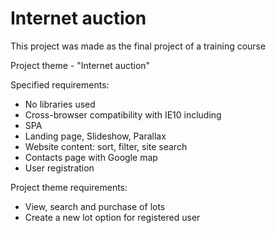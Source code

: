 # Internet auction
This project was made as the final project of a training course 

Project theme - "Internet auction" 

Specified requirements: 
- No libraries used 
- Cross-browser compatibility with IE10 including 
- SPA
- Landing page, Slideshow, Parallax 
- Website content: sort, filter, site search 
- Contacts page with Google map 
- User registration 

Project theme requirements: 
- View, search and purchase of lots 
- Create a new lot option for registered user 
